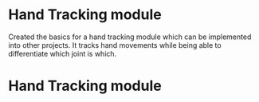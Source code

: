 # Hand Tracking module 
Created the basics for a hand tracking module which can be implemented into other projects. It tracks hand movements while being able to differentiate which joint is which.

# Hand Tracking module 
